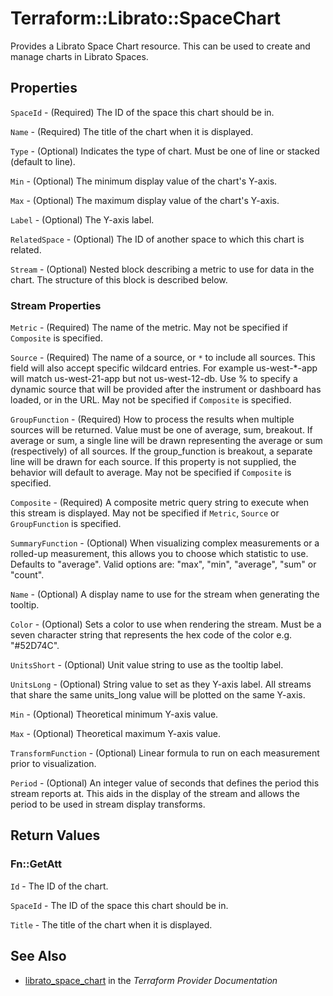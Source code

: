 # Terraform::Librato::SpaceChart

Provides a Librato Space Chart resource. This can be used to
create and manage charts in Librato Spaces.

## Properties

`SpaceId` - (Required) The ID of the space this chart should be in.

`Name` - (Required) The title of the chart when it is displayed.

`Type` - (Optional) Indicates the type of chart. Must be one of line or
stacked (default to line).

`Min` - (Optional) The minimum display value of the chart's Y-axis.

`Max` - (Optional) The maximum display value of the chart's Y-axis.

`Label` - (Optional) The Y-axis label.

`RelatedSpace` - (Optional) The ID of another space to which this chart is
related.

`Stream` - (Optional) Nested block describing a metric to use for data in the
chart. The structure of this block is described below.

### Stream Properties

`Metric` - (Required) The name of the metric. May not be specified if
`Composite` is specified.

`Source` - (Required) The name of a source, or `*` to include all sources.
This field will also accept specific wildcard entries. For example
us-west-\*-app will match us-west-21-app but not us-west-12-db. Use % to
specify a dynamic source that will be provided after the instrument or
dashboard has loaded, or in the URL. May not be specified if `Composite` is
specified.

`GroupFunction` - (Required) How to process the results when multiple sources
will be returned. Value must be one of average, sum, breakout. If average or
sum, a single line will be drawn representing the average or sum
(respectively) of all sources. If the group_function is breakout, a separate
line will be drawn for each source. If this property is not supplied, the
behavior will default to average. May not be specified if `Composite` is
specified.

`Composite` - (Required) A composite metric query string to execute when this
stream is displayed. May not be specified if `Metric`, `Source` or
`GroupFunction` is specified.

`SummaryFunction` - (Optional) When visualizing complex measurements or a
rolled-up measurement, this allows you to choose which statistic to use.
Defaults to "average". Valid options are: "max", "min", "average", "sum" or
"count".

`Name` - (Optional) A display name to use for the stream when generating the
tooltip.

`Color` - (Optional) Sets a color to use when rendering the stream. Must be a
seven character string that represents the hex code of the color e.g.
"#52D74C".

`UnitsShort` - (Optional) Unit value string to use as the tooltip label.

`UnitsLong` - (Optional) String value to set as they Y-axis label. All
streams that share the same units_long value will be plotted on the same
Y-axis.

`Min` - (Optional) Theoretical minimum Y-axis value.

`Max` - (Optional) Theoretical maximum Y-axis value.

`TransformFunction` - (Optional) Linear formula to run on each measurement
prior to visualization.

`Period` - (Optional) An integer value of seconds that defines the period this
stream reports at. This aids in the display of the stream and allows the
period to be used in stream display transforms.


## Return Values

### Fn::GetAtt

`Id` - The ID of the chart.

`SpaceId` - The ID of the space this chart should be in.

`Title` - The title of the chart when it is displayed.

## See Also

* [librato_space_chart](https://www.terraform.io/docs/providers/librato/r/space_chart.html) in the _Terraform Provider Documentation_